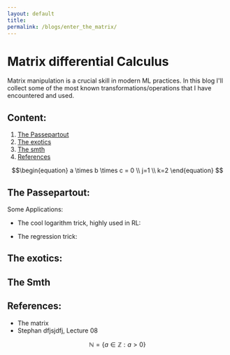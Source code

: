 ```yaml
---
layout: default
title:
permalink: /blogs/enter_the_matrix/
---
```


# Matrix differential Calculus

Matrix manipulation is a crucial skill in modern ML practices. In this blog I'll collect some of the most known transformations/operations that I have encountered and used.

## Content:
1. [The Passepartout](#the-passpartout)
2. [The exotics](#the-exotics)
3. [The smth](#the-smth)
2. [References](#references)


$$\begin{equation}
a \times b \times c = 0 \\ j=1 \\ k=2 
\end{equation} $$





## The Passepartout:



Some Applications:

* The cool logarithm trick, highly used in RL:


* The regression trick:



## The exotics:

## The Smth

## References:

* The matrix 
* Stephan dfjsjdfj, Lecture 08


$$\mathbb{N} = \{ a \in \mathbb{Z} : a > 0 \}$$

